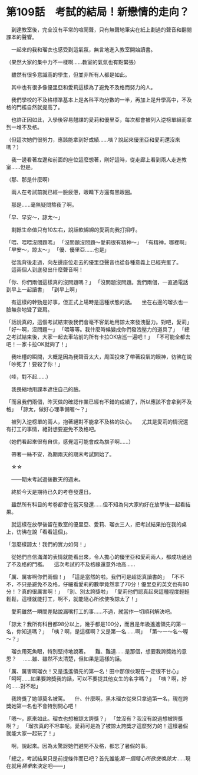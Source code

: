 # 第109話　考試的結局！新戀情的走向？

　到達教室後，完全沒有平常的喧鬧聲，只有無聲地筆尖在紙上劃過的聲音和翻閱課本的聲響。

　一起來的我和瑠衣也感受到這氣氛，無言地進入教室開始讀書。

（果然大家的集中力不一樣啊......教室的氣氛也有點緊張）

　雖然有很多意識高的學生，但並非所有人都是如此。

　其中也有很多像優里亞和愛莉這樣為了避免不及格而努力的人。

　我們學校的不及格標準基本上是各科平均分數的一半，再加上是升學高中，不及格的門檻自然就提高了。

　也許正因如此，入學後容易翹課的愛莉和優里亞，每次都會被列入逆榜單組而拿到一堆不及格。

（但這次她們很努力，應該能拿到好成績......咦？說起來優里亞和愛莉還沒來嗎？）

　我一邊看著左邊和前面的座位這麼想著，剛好這時，從走廊上看到兩人走進教室......但是。

（那、那是什麼啊）

　兩人在考試前就已經一臉疲憊，眼睛下方還有黑眼圈。

　那是......毫無疑問熬夜了啊。

「早、早安～，諒太～」

　剩餘生命值只有10左右，說話軟綿綿的愛莉向我打招呼。

「喂、喂喂沒問題嗎」
「沒問題沒問題～愛莉很有精神～」
「有精神，哪裡啊」
「早安～，諒太～」
「優、優里亞......也是」

　從我背後走過，向左邊座位走去的優里亞聲音也從各種意義上已經完蛋了。
　這兩個人到底發出什麼聲音啊！

「你、你們兩個這樣真的沒問題嗎？」
「沒問題沒問題。我們兩個，一直通電話到早上一起讀書」
「到早上啊」

　有這樣的幹勁是好事，但正式上場時是這種狀態的話。
　坐在右邊的瑠衣也一臉無奈地聳了聳肩。

「話說真的，這個考試結束後我們會毫不客氣地用諒太來發洩壓力。對吧，愛莉」
「好～啊，沒問題～」
「喂等等。我什麼時候變成你們發洩壓力的道具了」
「總之考試結束後，大家一起去車站前的所有卡拉OK店巡一遍吧！」
「不可能全都去吧！一家卡拉OK就夠了！」

　我吐槽的瞬間，大概是因為我聲音太大，周圍投來了帶著殺氣的眼神，彷彿在說「吵死了！要殺了你！」

（哇，對不起......）

　我畏縮地用課本遮住自己的臉。

「而且我們兩個，昨天做的確認作業已經有不錯的成績了，所以應該不會拿到不及格」
「諒太，做好心理準備喔～？」

　被列入逆榜單的兩人，抱著絕對不能拿不及格的決心。
　尤其是愛莉的情況還有打工的事情，絕對想要避免不及格吧。

（她們看起來很有自信，感覺這可能會成為旗子啊......）

　帶著一絲不安，為期兩天的期末考試開始了。

　☆☆

　——期末考試過後數天的週末。

　終於今天是期待已久的考卷發還日。

　雖然所有科目的考卷都會在當天發還......但不知為何大家約好在放學後一起看結果。

　就這樣在放學後留在教室的優里亞、愛莉、瑠衣三人，把考試結果拍在我的桌上，彷彿在說「看看這個」。

「怎麼樣諒太！我們的實力如何！」

　從她們自信滿滿的表情就能看出來，令人擔心的優里亞和愛莉兩人，都成功通過了不及格的門檻。
　這次考試的不及格線還意外地高......

「厲、厲害啊你們兩個！」
「這是當然的啦。我們可是超認真讀書的」
「不不不，不只是避免不及格，仔細看愛莉的數學竟然拿了70分！優里亞的英文也有80分！？真的很厲害啊！」
「別、別太誇獎啦」
「愛莉他們認真起來這種程度輕輕鬆鬆，這樣就能打工，啊不，就能隨心所欲使喚諒太了！」

　愛莉雖然一瞬間差點說漏嘴打工的事......不過，就當作一切順利解決吧。

「諒太？我所有科目都98分以上，幾乎都是100分，而且是年級遙遙領先的第一名，你知道嗎？」
「咦？啊，是這樣啊？又是第一名......啊」
「第～一～名～喔～？」

　瑠衣用死魚眼，特別堅持地說著。
　難、難道......是那個，想要我誇獎她的意思？
　......雖、雖然不太清楚，但如果是這樣的話。

「厲、厲害啊瑠衣！又是遙遙領先的第一名！田中那傢伙現在一定很不甘心」
「呵呵......如果要誇獎我的話，可以不要提其他女生的名字嗎？」
「咦？啊，好的......對不起」

　我誇獎了她卻莫名被罵。
　什、什麼啊。黑木瑠衣從來只拿過第一名，現在誇獎她第一名也不會特別開心吧！

「嗯～，原來如此。瑠衣也想被諒太誇獎？」
「並沒有？我沒有說過想被誇獎啊？」
「瑠衣真的不坦率呢。愛莉可是為了被諒太誇獎才這麼努力的！這樣暑假就能大家一起玩了！」

　啊，說起來。因為太驚訝她們避開不及格，都忘了暑假的事。

「總之，考試結果只是前提條件而已吧？首先誰能*第一個隨心所欲使喚諒太*......現在就用*猜拳*來決定吧——」